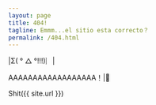 ```yaml
---
layout: page
title: 404!
tagline: Emmm...el sitio esta correcto？
permalink: /404.html
---
```


|Σ( ° △ °!!!)︴|

AAAAAAAAAAAAAAAAAA！|:see_no_evil:

Shit({{ site.url }})
